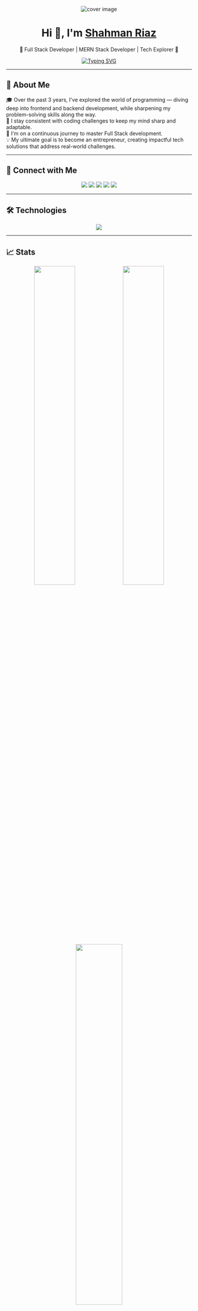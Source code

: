 <!-- README.md for Shahman Riaz -->

<p align="center">
  <img src="https://github.com/user-attachments/assets/db2baa6b-b050-4735-9236-70110676d962" alt="cover image" />
</p>

<h1 align="center">Hi 👋, I'm <a href="https://shahmanriaz.vercel.app" target="_blank">Shahman Riaz</a></h1>

<p align="center">
  🚀 Full Stack Developer | MERN Stack Developer | Tech Explorer 🧠 <br>
</p>

<p align="center">
  <a href="https://github.com/smn-riaz">
    <img src="https://readme-typing-svg.demolab.com?font=Fira+Code&size=20&duration=2000&pause=1000&center=true&vCenter=true&width=435&lines=Front-End+Web+Developer;MERN+Stack+Developer;Tech+Explorer;Lifelong+Learner+%F0%9F%93%9A;Code.+Create.+Repeat." alt="Typing SVG" />
  </a>
</p>

---

## 🧠 About Me

🎓 Over the past 3 years, I've explored the world of programming — diving deep into frontend and backend development, while sharpening my problem-solving skills along the way.  
💪 I stay consistent with coding challenges to keep my mind sharp and adaptable.  
🌱 I'm on a continuous journey to master Full Stack development.  
💡 My ultimate goal is to become an entrepreneur, creating impactful tech solutions that address real-world challenges.

---

## 🔗 Connect with Me

<p align="center">
  <a href="mailto:shahmanriaz07@gmail.com"><img src="https://img.shields.io/badge/Gmail-%23D14836?style=for-the-badge&logo=gmail&logoColor=white"/></a>
  <a href="https://www.linkedin.com/in/shahman-riaz/" target="_blank"><img src="https://img.shields.io/badge/LinkedIn-blue?style=for-the-badge&logo=linkedin&logoColor=white"/></a>
  <a href="https://www.facebook.com/smn.riaz" target="_blank"><img src="https://img.shields.io/badge/Facebook-%231877F2?style=for-the-badge&logo=facebook&logoColor=white"/></a>
  <a href="https://twitter.com/smn_riaz" target="_blank"><img src="https://img.shields.io/badge/Twitter-%231DA1F2?style=for-the-badge&logo=twitter&logoColor=white"/></a>
  <a href="https://shahmanriaz.vercel.app" target="_blank"><img src="https://img.shields.io/badge/Portfolio-%23FF5722?style=for-the-badge&logo=firefox&logoColor=white"/></a>
</p>

---

## 🛠️ Technologies

<p align="center">
  <img src="https://skillicons.dev/icons?i=html,css,js,ts,react,next,redux,nodejs,express,mongodb,firebase,mysql,tailwind,bootstrap,materialui,git,github,vscode" />
</p>

---

## 📈 Stats

<div align="center">
  <img src="https://github-readme-stats.vercel.app/api?username=smn-riaz&show_icons=true&theme=tokyonight&hide_border=true" width="47%" />
  <img src="https://github-readme-streak-stats.herokuapp.com/?user=smn-riaz&theme=tokyonight&hide_border=true" width="47%" />
</div>

<div align="center">
  <img src="https://github-readme-stats.vercel.app/api/top-langs/?username=smn-riaz&layout=compact&theme=tokyonight&hide_border=true" width="50%" />
</div>

---

## 📌 Last Projects

<table>
  <tr>
    <td align="center" width="33%" style="padding: 15px;">
      <a href="https://github.com/smn-riaz/medicommerce-frontend" title="MediCommerce" style="text-decoration: none;">
        <img src="https://github-readme-stats.vercel.app/api/pin/?username=smn-riaz&repo=medicommerce-frontend&theme=tokyonight&hide_border=true" alt="MediCommerce" />
        <h3 style="font-size: 1.2rem; font-weight: bold; margin-top: 10px;">MediCommerce - Full-Stack E-commerce for Healthcare Products</h3>
        <p style="font-size: 0.95rem; color: #555;">An eCommerce platform for medical products, allowing users to browse, purchase, and review medical supplies.</p>
        <p style="font-size: 0.95rem; font-weight: bold;">Technologies: Next.js, Typescript, Tailwind CSS, Redux, Node.js, Express, MongoDB, Mongoose</p>
        <p style="font-size: 0.95rem; font-weight: bold;">Core Features: Secure payments, user authentication, real-time inventory, and product reviews.</p>
        <p>
          <a href="https://medicommerce-client.vercel.app" target="_blank" style="text-decoration: none;">
            <img src="https://img.shields.io/badge/Live-Demo-4CAF50?style=flat-square&logo=appveyor" alt="Live Demo" />
          </a>
          <a href="https://github.com/smn-riaz/medicommerce-frontend" target="_blank" style="text-decoration: none;">
            <img src="https://img.shields.io/badge/GitHub-Repository-24292F?style=flat-square&logo=github" alt="GitHub Repo" />
          </a>
        </p>
      </a>
    </td>
    <td align="center" width="33%" style="padding: 15px;">
      <a href="https://github.com/smn-riaz/cyclehouse-frontend" title="CycleHouse" style="text-decoration: none;">
        <img src="https://github-readme-stats.vercel.app/api/pin/?username=smn-riaz&repo=cyclehouse-frontend&theme=tokyonight&hide_border=true" alt="CycleHouse" />
        <h3 style="font-size: 1.2rem; font-weight: bold; margin-top: 10px;">CycleHouse - Full-Stack E-commerce Platform for Bicycle Enthusiasts</h3>
        <p style="font-size: 0.95rem; color: #555;">Online store for bicycle sales with features for searching, filtering, and purchasing bicycles.</p>
        <p style="font-size: 0.95rem; font-weight: bold;">Technologies: React, Typescript, Redux, Tailwind CSS, Node.js, Express.js, MongoDB, Mongoose</p>
        <p style="font-size: 0.95rem; font-weight: bold;">Core Features: Bicycle catalog, user authentication, shopping cart, and order management.</p>
        <p>
          <a href="https://bicycle-store-assignment4-client.vercel.app" target="_blank" style="text-decoration: none;">
            <img src="https://img.shields.io/badge/Live-Demo-4CAF50?style=flat-square&logo=appveyor" alt="Live Demo" />
          </a>
          <a href="https://github.com/smn-riaz/cyclehouse-frontend" target="_blank" style="text-decoration: none;">
            <img src="https://img.shields.io/badge/GitHub-Repository-24292F?style=flat-square&logo=github" alt="GitHub Repo" />
          </a>
        </p>
      </a>
    </td>
    <td align="center" width="33%" style="padding: 15px;">
      <a href="https://github.com/smn-riaz/cosmetics-ecommerce-client" title="Cosmetics E-commerce" style="text-decoration: none;">
        <img src="https://github-readme-stats.vercel.app/api/pin/?username=smn-riaz&repo=cosmetics-ecommerce-client&theme=tokyonight&hide_border=true" alt="Cosmetics E-commerce" />
        <h3 style="font-size: 1.2rem; font-weight: bold; margin-top: 10px;">Cosmetics E-commerce - Best E-commerce platform for cosmetics, and skincare products.</h3>
        <p style="font-size: 0.95rem; color: #555;">Cosmetics product store with integrated user reviews, product search, and purchase functionality.</p>
        <p style="font-size: 0.95rem; font-weight: bold;">Technologies: React, Redux, Node.js, Express, MongoDB, Mongoose</p>
        <p style="font-size: 0.95rem; font-weight: bold;">Core Features: Product search, user authentication, reviews, and shopping cart functionality.</p>
        <p>
          <a href="https://cosmetics-ecommerce.vercel.app" target="_blank" style="text-decoration: none;">
            <img src="https://img.shields.io/badge/Live-Demo-4CAF50?style=flat-square&logo=appveyor" alt="Live Demo" />
          </a>
          <a href="https://github.com/smn-riaz/cosmetics-ecommerce-client" target="_blank" style="text-decoration: none;">
            <img src="https://img.shields.io/badge/GitHub-Repository-24292F?style=flat-square&logo=github" alt="GitHub Repo" />
          </a>
        </p>
      </a>
    </td>
  </tr>
</table>




---

## 🏆 GitHub Trophies

<p align="center">
  <img src="https://github-profile-trophy.vercel.app/?username=smn-riaz&theme=gruvbox&no-frame=true&row=1&column=6" />
</p>

---

<p align="center">
  <img src="https://komarev.com/ghpvc/?username=smn-riaz&label=Profile+Views&color=blue&style=flat" alt="smn-riaz" />
</p>


